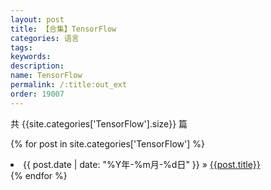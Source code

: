 ```yaml
---
layout: post
title: 【合集】TensorFlow
categories: 语言
tags:
keywords:
description:
name: TensorFlow
permalink: /:title:out_ext
order: 19007
---
```


共 {{site.categories['TensorFlow'].size}} 篇

{% for post in site.categories['TensorFlow'] %}
  <li>
    <span>{{ post.date | date: "%Y年-%m月-%d日" }}</span> &raquo;
    <a href="{{ post.url }}" class="pjaxlink">{{post.title}}</a>
  </li>
{% endfor %}
